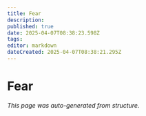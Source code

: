 ```yaml
---
title: Fear
description: 
published: true
date: 2025-04-07T08:38:23.598Z
tags: 
editor: markdown
dateCreated: 2025-04-07T08:38:21.295Z
---
```


# Fear

*This page was auto-generated from structure.*